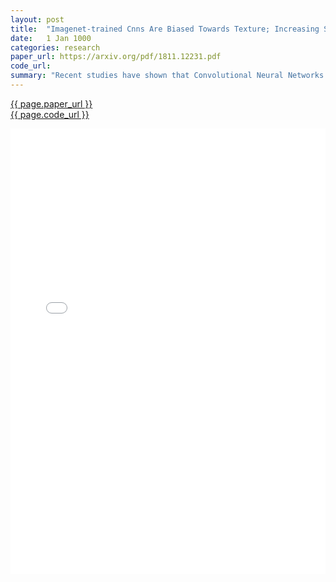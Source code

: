 ```yaml
---
layout: post
title:  "Imagenet-trained Cnns Are Biased Towards Texture; Increasing Shape Bias Improves Accuracy and Robustness"
date:   1 Jan 1000
categories: research
paper_url: https://arxiv.org/pdf/1811.12231.pdf
code_url: 
summary: "Recent studies have shown that Convolutional Neural Networks (CNNs), which were thought to recognize objects by learning complex shapes, are actually more biased towards recognizing textures. This finding, based on a series of tests comparing CNNs with human observers using images with conflicting texture and shape cues, contradicts the traditional understanding of how these networks process images. We discovered that CNNs trained on ImageNet favor texture over shape, differing significantly from human visual processing. However, when we trained a standard CNN architecture (ResNet-50) on a stylized version of ImageNet, designed to emphasize shape, the network's performance aligned more closely with human behavior. This training not only matched human performance in controlled experiments (involving 97 observers across 48,560 trials) but also enhanced object detection and robustness against image distortions, underscoring the benefits of shape-based representations in visual recognition systems."
---
```


<style>
.responsive-pdf-container {
    overflow: hidden;
    padding-top: 141.42%; /* 16:9 Aspect Ratio, adjust as needed */
    position: relative;
}

.responsive-pdf-container iframe {
    border: none;
    height: 100%;
    left: 0;
    position: absolute;
    top: 0;
    width: 100%;
}
</style>

<a href="{{ page.paper_url }}">{{ page.paper_url }}</a><br>
<a href="{{ page.code_url }}">{{ page.code_url }}</a>

<div class="responsive-pdf-container">
    <iframe src="{{ page.paper_url }}" style="border: none;"></iframe>
</div>